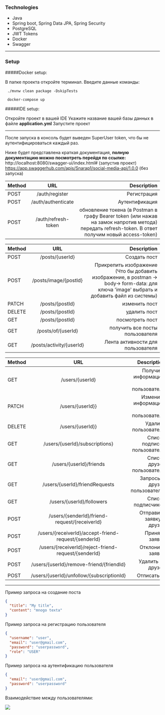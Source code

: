 ### Technologies
- Java
- Spring boot, Spring Data JPA, Spring Security
- PostgreSQL
- JWT Tokens
- Docker
- Swagger
-------------
### Setup

#####Docker setup:

В папке проекта откройте терминал.
Введите данные команды:

` ./mvnw clean package -DskipTests`

` docker-compose up`

#####IDE setup:

Откройте проект в вашей IDE
Укажите название вашей базы данных в файле **application.yml**
Запустите проект

-------------
После запуска в консоль будет выведен SuperUser token, что бы не аутентифицироваться каждый раз.

Ниже будет представлена краткая документация, **полную документацию  можно посмотреть перейдя по ссылке:**
http://localhost:8080/swagger-ui/index.html#  (запустив проект)
https://app.swaggerhub.com/apis/Snarap1/social-media-api/1.0.0  (без запуска)

| Method  | URL  | Description |
| :------------ |:---------------:| -----:|
| POST   |/auth/register| Регистрация  |
| POST     | /auth/authenticate       |   Аутентификация |
| POST | /auth/refresh-token        |    обновление токена (в Postman в графу Bearer token (или нажав на замок напротив метода) передать refresh-token. В ответ получим новый access-token) |

| Method  | URL  | Description |
| :------------ |:---------------:| -----:|
| POST   |/posts/{userId}| Создать пост  |
| POST     | /posts/image/{postId}       |   Прикрепить изображение (Что бы добавить изображение, в postman -> body-> form-data: для ключа 'image' выбрать и добавить файл из системы) |
| PATCH | /posts/{postId}     |    изменить пост |
| DELETE | /posts/{postId}   |    удалить пост |
| GET | /posts/{postId}     |    посмотреть  пост |
| GET | /posts/of/{userId}     |    получить все посты пользователя |
| GET | /posts/activity/{userId}    | Лента активности для пользователя |

| Method  | URL  | Description |
| :------------ |:---------------:| -----:|
| GET  |/users/{userId}| Получить информацию о пользователе  |
| PATCH  |/users/{userId}}| Изменить информацию о пользователе  |
| DELETE  |/users/{userId}}| Удалить пользователя |
| GET  |/users/{userId}/subscriptions}| Список подписок пользователя |
| GET  |/users/{userId}/friends|Список друзей пользователя
| GET  |/users/{userId}/friendRequests| Запросы в друзья пользователю |
| GET  |/users/{userId}/followers| Список подписчиков  |
| POST  |/users/{senderId}/friend-request/{receiverId}| Отправить заявку в друзья |
| POST  |/users/{receiverId}/accept-friend-request/{senderId}| Принять заявку|
| POST  |/users/{receiverId}/reject-friend-request/{senderId}| Отклонить заявку |
| POST  |/users/{userId}/remove-friend/{friendId}| Удалить из друзей |
| POST  |/users/{userId}/unfollow/{subscriptionId}| Отписаться |
-------------

Пример запроса на создание поста
```json
{
  "title": "My title",
  "content": "mnogo texta"
}
```
Пример запроса на регистрацию пользователя
```json
{
  "username": "user",
  "email": "user@gmail.com",
  "password": "userpassword",
  "role": "USER"
}
```
Пример запроса на аутентификацию пользователя
```json
{
  "email": "user@gmail.com",
  "password": "userpassword"
}
```

Взаимодействие между пользователями:

[![](https://i.ibb.co/Q8Dq8rN/chrome-03t-Xc-NEqqs.png)](https://ibb.co/4s1DsPT)

